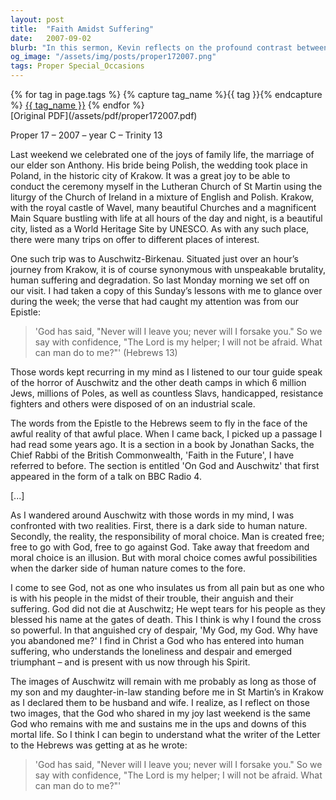 ```yaml
---
layout: post
title:  "Faith Amidst Suffering"
date:   2007-09-02
blurb: "In this sermon, Kevin reflects on the profound contrast between the joy of his son's wedding and the somber visit to Auschwitz. He explores the crisis of faith faced by many during the Holocaust and the enduring message of hope found in the Epistle to the Hebrews. Kevin emphasizes the presence of God in both joy and suffering, and the moral choices that define our humanity."
og_image: "/assets/img/posts/proper172007.png"
tags: Proper Special_Occasions
---    
```

<div class="tag-pills">
  {% for tag in page.tags %}
    {% capture tag_name %}{{ tag }}{% endcapture %}
    <a href="{{ site.baseurl }}/tag/{{ tag_name | slugify }}" class="tag-pill">{{ tag_name }}</a>
  {% endfor %}
</div>
[Original PDF](/assets/pdf/proper172007.pdf)

Proper 17 – 2007 – year C – Trinity 13

Last weekend we celebrated one of the joys of family life, the marriage of our elder son Anthony. His bride being Polish, the wedding took place in Poland, in the historic city of Krakow. It was a great joy to be able to conduct the ceremony myself in the Lutheran Church of St Martin using the liturgy of the Church of Ireland in a mixture of English and Polish. Krakow, with the royal castle of Wavel, many beautiful Churches and a magnificent Main Square bustling with life at all hours of the day and night, is a beautiful city, listed as a World Heritage Site by UNESCO. As with any such place, there were many trips on offer to different places of interest.

One such trip was to Auschwitz-Birkenau. Situated just over an hour’s journey from Krakow, it is of course synonymous with unspeakable brutality, human suffering and degradation. So last Monday morning we set off on our visit. I had taken a copy of this Sunday’s lessons with me to glance over during the week; the verse that had caught my attention was from our Epistle:

> 'God has said,
> "Never will I leave you;
> never will I forsake you."
> So we say with confidence,
> "The Lord is my helper; I will not be afraid.
> What can man do to me?"' (Hebrews 13)

Those words kept recurring in my mind as I listened to our tour guide speak of the horror of Auschwitz and the other death camps in which 6 million Jews, millions of Poles, as well as countless Slavs, handicapped, resistance fighters and others were disposed of on an industrial scale.

The words from the Epistle to the Hebrews seem to fly in the face of the awful reality of that awful place. When I came back, I picked up a passage I had read some years ago. It is a section in a book by Jonathan Sacks, the Chief Rabbi of the British Commonwealth, 'Faith in the Future', I have referred to before. The section is entitled 'On God and Auschwitz' that first appeared in the form of a talk on BBC Radio 4.

[...]

As I wandered around Auschwitz with those words in my mind, I was confronted with two realities. First, there is a dark side to human nature. Secondly, the reality, the responsibility of moral choice. Man is created free; free to go with God, free to go against God. Take away that freedom and moral choice is an illusion. But with moral choice comes awful possibilities when the darker side of human nature comes to the fore.

I come to see God, not as one who insulates us from all pain but as one who is with his people in the midst of their trouble, their anguish and their suffering. God did not die at Auschwitz; He wept tears for his people as they blessed his name at the gates of death. This I think is why I found the cross so powerful. In that anguished cry of despair, 'My God, my God. Why have you abandoned me?' I find in Christ a God who has entered into human suffering, who understands the loneliness and despair and emerged triumphant – and is present with us now through his Spirit.

The images of Auschwitz will remain with me probably as long as those of my son and my daughter-in-law standing before me in St Martin’s in Krakow as I declared them to be husband and wife. I realize, as I reflect on those two images, that the God who shared in my joy last weekend is the same God who remains with me and sustains me in the ups and downs of this mortal life. So I think I can begin to understand what the writer of the Letter to the Hebrews was getting at as he wrote:

> 'God has said,
> "Never will I leave you;
> never will I forsake you."
> So we say with confidence,
> "The Lord is my helper; I will not be afraid.
> What can man do to me?"'
